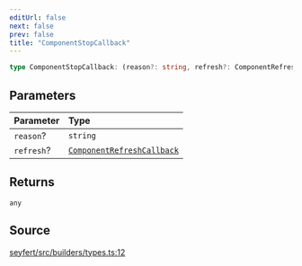 ```yaml
---
editUrl: false
next: false
prev: false
title: "ComponentStopCallback"
---
```


```ts
type ComponentStopCallback: (reason?: string, refresh?: ComponentRefreshCallback) => any;
```

## Parameters

| Parameter | Type |
| :------ | :------ |
| `reason`? | `string` |
| `refresh`? | [`ComponentRefreshCallback`](/api/type-aliases/componentrefreshcallback/) |

## Returns

`any`

## Source

[seyfert/src/builders/types.ts:12](https://github.com/potoland/potocuit/blob/c4fb0c1/src/builders/types.ts#L12)
